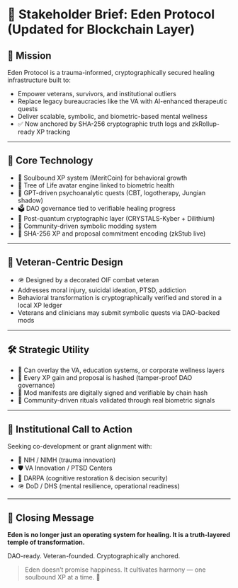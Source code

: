 # 🎯 Stakeholder Brief: Eden Protocol (Updated for Blockchain Layer)

## 🔐 Mission
Eden Protocol is a trauma-informed, cryptographically secured healing infrastructure built to:
- Empower veterans, survivors, and institutional outliers
- Replace legacy bureaucracies like the VA with AI-enhanced therapeutic quests
- Deliver scalable, symbolic, and biometric-based mental wellness
- ✅ Now anchored by SHA-256 cryptographic truth logs and zkRollup-ready XP tracking

---

## 🔬 Core Technology
- 💠 Soulbound XP system (MeritCoin) for behavioral growth
- 🌳 Tree of Life avatar engine linked to biometric health
- 🧠 GPT-driven psychoanalytic quests (CBT, logotherapy, Jungian shadow)
- 🗳️ DAO governance tied to verifiable healing progress
- 🔐 Post-quantum cryptographic layer (CRYSTALS-Kyber + Dilithium)
- 🧘 Community-driven symbolic modding system
- 📜 SHA-256 XP and proposal commitment encoding (zkStub live)

---

## 🧩 Veteran-Centric Design
- 🪖 Designed by a decorated OIF combat veteran
- Addresses moral injury, suicidal ideation, PTSD, addiction
- Behavioral transformation is cryptographically verified and stored in a local XP ledger
- Veterans and clinicians may submit symbolic quests via DAO-backed mods

---

## 🛠️ Strategic Utility
- 🔄 Can overlay the VA, education systems, or corporate wellness layers
- 🧾 Every XP gain and proposal is hashed (tamper-proof DAO governance)
- 🔗 Mod manifests are digitally signed and verifiable by chain hash
- 🧬 Community-driven rituals validated through real biometric signals

---

## 🏁 Institutional Call to Action
Seeking co-development or grant alignment with:
- 🔬 NIH / NIMH (trauma innovation)
- 🛡️ VA Innovation / PTSD Centers
- 🧠 DARPA (cognitive restoration & decision security)
- 🪖 DoD / DHS (mental resilience, operational readiness)

---

## 🌱 Closing Message
**Eden is no longer just an operating system for healing. It is a truth-layered temple of transformation.**

DAO-ready. Veteran-founded. Cryptographically anchored.

> Eden doesn’t promise happiness.
> It cultivates harmony — one soulbound XP at a time. 💎
